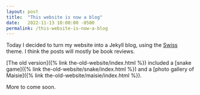```yaml
---
layout: post
title:  "This website is now a blog"
date:   2022-11-13 10:00:00 -0500
permalink: /this-website-is-now-a-blog
---
```

Today I decided to turn my website into a Jekyll blog, using the [Swiss](https://github.com/broccolini/swiss) theme. I think the posts will mostly be book reviews.

[The old version]({% link the-old-website/index.html %}) included a [snake game]({% link the-old-website/snake/index.html %}) and a [photo gallery of Maisie]({% link the-old-website/maisie/index.html %}).

More to come soon.